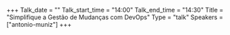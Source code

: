 +++
Talk_date = ""
Talk_start_time = "14:00"
Talk_end_time = "14:30"
Title = "Simplifique a Gestão de Mudanças com DevOps"
Type = "talk"
Speakers = ["antonio-muniz"]
+++

